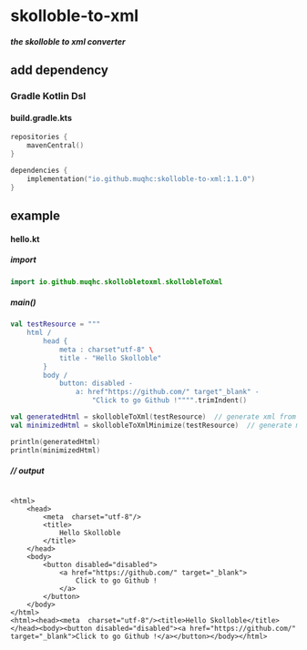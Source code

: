 # skolloble-to-xml

#### _the skolloble to xml converter_

## add dependency

### Gradle Kotlin Dsl

#### build.gradle.kts

```kotlin
repositories {
    mavenCentral()
}
```

```kotlin
dependencies {
    implementation("io.github.muqhc:skolloble-to-xml:1.1.0")
}
```

## example

#### hello.kt

##### import

```kotlin
import io.github.muqhc.skollobletoxml.skollobleToXml
```

##### main()

```kotlin
val testResource = """
    html /
        head {
            meta : charset"utf-8" \
            title - "Hello Skolloble"
        }
        body /
            button: disabled -
                a: href"https://github.com/" target"_blank" -
                    "Click to go Github !"""".trimIndent()

val generatedHtml = skollobleToXml(testResource)  // generate xml from skolloble
val minimizedHtml = skollobleToXmlMinimize(testResource)  // generate minimized xml 

println(generatedHtml)
println(minimizedHtml)
```
##### // output
```

<html>
    <head>
        <meta  charset="utf-8"/>    
        <title>
            Hello Skolloble
        </title>
    </head>
    <body>
        <button disabled="disabled">
            <a href="https://github.com/" target="_blank">
                Click to go Github !
            </a>
        </button>
    </body>
</html>
<html><head><meta  charset="utf-8"/><title>Hello Skolloble</title></head><body><button disabled="disabled"><a href="https://github.com/" target="_blank">Click to go Github !</a></button></body></html>
```
